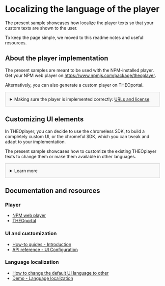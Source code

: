 # Localizing the language of the player
The present sample showcases how localize the player texts so that your custom texts are shown to the user.

To keep the page simple, we moved to this readme notes and useful resources.

## About the player implementation
The present samples are meant to be used with the NPM-installed player. Get your NPM web player on https://www.npmjs.com/package/theoplayer.

Alternatively, you can also generate a custom player on THEOportal.

<details style="border:1px solid #ccc;padding:1em; background-color:#f9f9f9">
  <summary>Making sure the player is implemented correctly: <u>URLs and license</u></summary>

### Check the URLs
Once you have installed your player, check whether the following URLs need changing to point to the folder containing the player SDK:
* UI CSS library: `href="../../node_modules/theoplayer/ui.css"`
* THEOplayer library: `src="../../node_modules/theoplayer/THEOplayer.js"`
* libraryLocation: `libraryLocation: "../../node_modules/theoplayer/"`

### License
The license included in the implementation only allows for playback on _localhost_.
To play on any other domains, as well as to make sure your license doesn't expire, get your license on  https://portal.theoplayer.com.
</details>

## Customizing UI elements
In THEOplayer, you can decide to use the chromeless SDK, to build a completely custom UI, or the chromeful SDK, which you can tweak and adapt to your implementation.

The present sample showcases how to customize the existing THEOplayer texts to change them or make them available in other languages.

<details style="border:1px solid #ccc;padding:1em; background-color:#f9f9f9">
  <summary>Learn more</summary>

### About customizing the default UI
In THEOplayer, the default UI already includes the features and controls that are most common across implementations and use cases. You may decide to add, delete or tweak its elements to adapt the player to your implementation.

Check the other samples for other UI customizations, and the links below for related resources.

### Additional notes about language localization
* <u>Not only for languages</u> - Language localization is a way to customize the player texts, so it can be used to adapt the texts as well as for translating them. 
* <u>Before the player instantiation</u> - The texts of the player instance may not be changed with the language localization after the instance is created. Choosing if and how to localize the texts must happen before the player is initialized.
* <u>Multiple languages</u> - In the player configuration, you can define localized strings for several languages (or use cases), and apply one or the other dynamically.  
* <u>Errors</u> - The error texts displayed in the UI may also be localized.
* <u>List of localizable strings</u> - There are a lot of texts in the player and almost all of them can be localized. There currently is no complete list of the localizable strings, but the one you find in this sample is already covering most strings.
* <u>Ready-made translations</u> - In the linked documentation, we make some ready-made examples of string lists available. These can give you a good start but are to be considered mainly as examples, as they are not constantly updated. 
* <u>Not all texts</u> - There may be a few texts that cannot be localized, for different reasons. If you find one can you cannot localize, we invite you to reach out so we can assist you. 

</details>

## Documentation and resources
### Player
* [NPM web player](https://www.npmjs.com/package/theoplayer)
* [THEOportal](https://portal.theoplayer.com)

### UI and customization
* [How-to guides - Introduction](https://docs.theoplayer.com/how-to-guides/11-ui/00-introduction.md)
* [API reference - UI Configuration](https://docs.theoplayer.com/api-reference/web/theoplayer.uiconfiguration.md)

### Language localization
* [How to change the default UI language to other](https://docs.theoplayer.com/how-to-guides/11-ui/08-how-to-change-default-UI-language-to-other.md)
* [Demo - Language localization](https://www.theoplayer.com/theoplayer-demo-language-localization)

